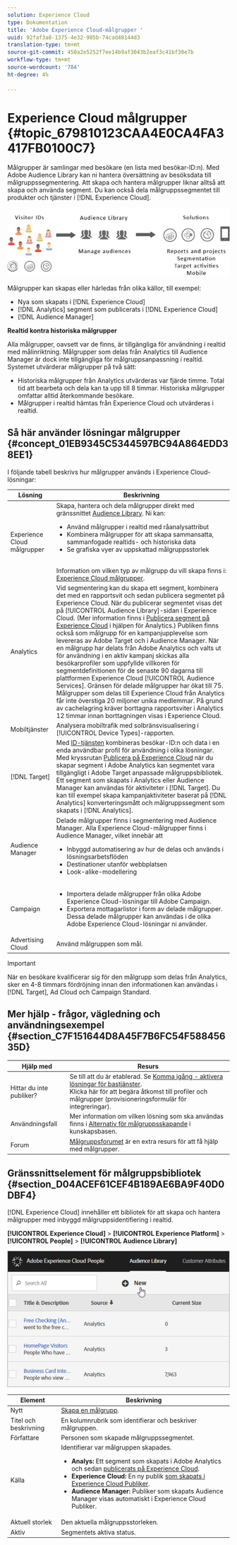 ```yaml
---
solution: Experience Cloud
type: Dokumentation
title: 'Adobe Experience Cloud-målgrupper '
uuid: 92faf3a8-1375-4e32-905b-74cad48144d3
translation-type: tm+mt
source-git-commit: 450a2e5252f7ee14b9af3043b2eaf3c41bf30e7b
workflow-type: tm+mt
source-wordcount: '784'
ht-degree: 4%

---
```



# Experience Cloud målgrupper {#topic_679810123CAA4E0CA4FA3417FB0100C7}

Målgrupper är samlingar med besökare (en lista med besökar-ID:n). Med Adobe Audience Library kan ni hantera översättning av besöksdata till målgruppssegmentering. Att skapa och hantera målgrupper liknar alltså att skapa och använda segment. Du kan också dela målgruppssegmentet till produkter och tjänster i [!DNL Experience Cloud].

![](assets/audiences.png)

Målgrupper kan skapas eller härledas från olika källor, till exempel:

* Nya som skapats i [!DNL Experience Cloud]
* [!DNL Analytics] segment som publicerats i  [!DNL Experience Cloud]
* [!DNL Audience Manager]

**Realtid kontra historiska målgrupper**

Alla målgrupper, oavsett var de finns, är tillgängliga för användning i realtid med målinriktning. Målgrupper som delas från Analytics till Audience Manager är dock inte tillgängliga för målgruppsanpassning i realtid. Systemet utvärderar målgrupper på två sätt:

* Historiska målgrupper från Analytics utvärderas var fjärde timme. Total tid att bearbeta och dela kan ta upp till 8 timmar. Historiska målgrupper omfattar alltid återkommande besökare.
* Målgrupper i realtid hämtas från Experience Cloud och utvärderas i realtid.

## Så här använder lösningar målgrupper {#concept_01EB9345C5344597BC94A864EDD38EE1}

I följande tabell beskrivs hur målgrupper används i Experience Cloud-lösningar:

| Lösning | Beskrivning |
|--- |--- |
| Experience Cloud målgrupper | Skapa, hantera och dela målgrupper direkt med gränssnittet [Audience Library](../audience-library/audience-library.md). Ni kan:<ul><li>Använd målgrupper i realtid med råanalysattribut</li><li>Kombinera målgrupper för att skapa sammansatta, sammanfogade realtids- och historiska data</li><li>Se grafiska vyer av uppskattad målgruppsstorlek</li></ul><br>Information om vilken typ av målgrupp du vill skapa finns i:  [Experience Cloud målgrupper](https://helpx.adobe.com/marketing-cloud-core/kb/People/Audience-Creation-Options.html). |
| Analytics  | Vid segmentering kan du skapa ett segment, kombinera det med en rapportsvit och sedan publicera segmentet på Experience Cloud. När du publicerar segmentet visas det på [!UICONTROL Audience Library]-sidan i Experience Cloud. (Mer information finns i [Publicera segment på Experience Cloud](https://docs.adobe.com/content/help/en/analytics/components/segmentation/segmentation-workflow/seg-publish.html) i hjälpen för Analytics.) Publiken finns också som målgrupp för en kampanjupplevelse som levereras av Adobe Target och i Audience Manager. När en målgrupp har delats från Adobe Analytics och valts ut för användning i en aktiv kampanj skickas alla besökarprofiler som uppfyllde villkoren för segmentdefinitionen för de senaste 90 dagarna till plattformen Experience Cloud [!UICONTROL Audience Services]. Gränsen för delade målgrupper har ökat till 75. Målgrupper som delas till Experience Cloud från Analytics får inte överstiga 20 miljoner unika medlemmar. På grund av cachelagring kräver borttagna rapportsviter i Analytics 12 timmar innan borttagningen visas i Experience Cloud. |
| Mobiltjänster | Analysera mobiltrafik med solbränsvisualisering i [!UICONTROL Device Types]-rapporten. |
| [!DNL Target] | Med [ID-tjänsten](https://docs.adobe.com/content/help/sv-SE/id-service/using/home.html) kombineras besökar-ID:n och data i en enda användbar profil för användning i olika lösningar. Med kryssrutan [Publicera på Experience Cloud](../audience-library/audience-library.md) när du skapar segment i Adobe Analytics kan segmentet vara tillgängligt i Adobe Target anpassade målgruppsbibliotek. Ett segment som skapats i Analytics eller Audience Manager kan användas för aktiviteter i [!DNL Target]. Du kan till exempel skapa kampanjaktiviteter baserat på [!DNL Analytics] konverteringsmått och målgruppssegment som skapats i [!DNL Analytics]. |
| Audience Manager | Delade målgrupper finns i segmentering med Audience Manager. Alla Experience Cloud-målgrupper finns i Audience Manager, vilket innebär att<ul><li>Inbyggd automatisering av hur de delas och används i lösningsarbetsflöden</li><li>Destinationer utanför webbplatsen</li><li>Look-alike-modellering</li></ul> |
| Campaign | <ul><li>Importera delade målgrupper från olika Adobe Experience Cloud-lösningar till Adobe Campaign.</li><li>Exportera mottagarlistor i form av delade målgrupper. Dessa delade målgrupper kan användas i de olika Adobe Experience Cloud-lösningar ni använder.</li></ul> |
| Advertising Cloud | Använd målgruppen som mål. |

>[!IMPORTANT]
>
>När en besökare kvalificerar sig för den målgrupp som delas från Analytics, sker en 4-8 timmars fördröjning innan den informationen kan användas i [!DNL Target], Ad Cloud och Campaign Standard.

## Mer hjälp - frågor, vägledning och användningsexempel {#section_C7F151644D8A45F7B6FC54F58845635D}

| Hjälp med | Resurs |
|--- |--- |
| Hittar du inte publiker? | Se till att du är etablerad. Se [Komma igång - aktivera lösningar för bastjänster](../core-services/core-services.md).<br>Klicka  [](https://www.adobe.com/go/audiences) här för att begära åtkomst till profiler och målgrupper (provisioneringsformulär för integreringar). |
| Användningsfall | Mer information om vilken lösning som ska användas finns i [Alternativ för målgruppsskapande](https://helpx.adobe.com/marketing-cloud-core/kb/People/Audience-Creation-Options.html) i kunskapsbasen. |
| Forum | [Målgruppsforumet](https://forums.adobe.com/community/experience-cloud/platform/core-services/people-service/audiences) är en extra resurs för att få hjälp med målgrupper. |

## Gränssnittselement för målgruppsbibliotek {#section_D04ACEF61CEF4B189AE6BA9F40D0DBF4}

[!DNL Experience Cloud] innehåller ett bibliotek för att skapa och hantera målgrupper med inbyggd målgruppsidentifiering i realtid.

**[!UICONTROL Experience Cloud]** > **[!UICONTROL Experience Platform]** > **[!UICONTROL People]** > **[!UICONTROL Audience Library]**

![](assets/audience_library.png)

| Element | Beskrivning |
|--- |--- |
| Nytt | [Skapa en målgrupp](../audience-library/audience-library.md). |
| Titel och beskrivning | En kolumnrubrik som identifierar och beskriver målgruppen. |
| Författare | Personen som skapade målgruppssegmentet. |
| Källa | Identifierar var målgruppen skapades.<ul><li>**Analys:** Ett segment som skapats i Adobe Analytics och sedan  [publicerats på Experience Cloud](../audience-library/audience-library.md).</li><li>**Experience Cloud:** En ny publik  [som skapats i Experience Cloud Publiker](../audience-library/audience-library.md).</li><li>**Audience Manager:** Publiker som skapats Audience Manager visas automatiskt i Experience Cloud Publiker.</li></ul> |
| Aktuell storlek | Den aktuella målgruppsstorleken. |
| Aktiv | Segmentets aktiva status. |
